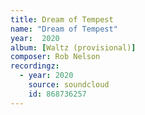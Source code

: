```yaml
---
title: Dream of Tempest
name: "Dream of Tempest"
year:  2020
album: [Waltz (provisional)]
composer: Rob Nelson
recordingz:
  - year: 2020
    source: soundcloud
    id: 868736257
---
```


